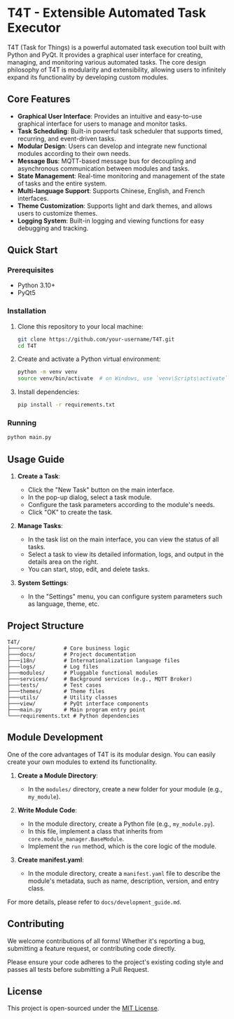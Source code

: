 # T4T - Extensible Automated Task Executor

T4T (Task for Things) is a powerful automated task execution tool built with Python and PyQt. It provides a graphical user interface for creating, managing, and monitoring various automated tasks. The core design philosophy of T4T is modularity and extensibility, allowing users to infinitely expand its functionality by developing custom modules.

## Core Features

*   **Graphical User Interface**: Provides an intuitive and easy-to-use graphical interface for users to manage and monitor tasks.
*   **Task Scheduling**: Built-in powerful task scheduler that supports timed, recurring, and event-driven tasks.
*   **Modular Design**: Users can develop and integrate new functional modules according to their own needs.
*   **Message Bus**: MQTT-based message bus for decoupling and asynchronous communication between modules and tasks.
*   **State Management**: Real-time monitoring and management of the state of tasks and the entire system.
*   **Multi-language Support**: Supports Chinese, English, and French interfaces.
*   **Theme Customization**: Supports light and dark themes, and allows users to customize themes.
*   **Logging System**: Built-in logging and viewing functions for easy debugging and tracking.

## Quick Start

### Prerequisites

*   Python 3.10+
*   PyQt5

### Installation

1.  Clone this repository to your local machine:
    ```bash
    git clone https://github.com/your-username/T4T.git
    cd T4T
    ```

2.  Create and activate a Python virtual environment:
    ```bash
    python -m venv venv
    source venv/bin/activate  # on Windows, use `venv\Scripts\activate`
    ```

3.  Install dependencies:
    ```bash
    pip install -r requirements.txt
    ```

### Running

```bash
python main.py
```

## Usage Guide

1.  **Create a Task**:
    *   Click the "New Task" button on the main interface.
    *   In the pop-up dialog, select a task module.
    *   Configure the task parameters according to the module's needs.
    *   Click "OK" to create the task.

2.  **Manage Tasks**:
    *   In the task list on the main interface, you can view the status of all tasks.
    *   Select a task to view its detailed information, logs, and output in the details area on the right.
    *   You can start, stop, edit, and delete tasks.

3.  **System Settings**:
    *   In the "Settings" menu, you can configure system parameters such as language, theme, etc.

## Project Structure

```
T4T/
├───core/         # Core business logic
├───docs/         # Project documentation
├───i18n/         # Internationalization language files
├───logs/         # Log files
├───modules/      # Pluggable functional modules
├───services/     # Background services (e.g., MQTT Broker)
├───tests/        # Test cases
├───themes/       # Theme files
├───utils/        # Utility classes
├───view/         # PyQt interface components
├───main.py       # Main program entry point
└───requirements.txt # Python dependencies
```

## Module Development

One of the core advantages of T4T is its modular design. You can easily create your own modules to extend its functionality.

1.  **Create a Module Directory**:
    *   In the `modules/` directory, create a new folder for your module (e.g., `my_module`).

2.  **Write Module Code**:
    *   In the module directory, create a Python file (e.g., `my_module.py`).
    *   In this file, implement a class that inherits from `core.module_manager.BaseModule`.
    *   Implement the `run` method, which is the core logic of the module.

3.  **Create manifest.yaml**:
    *   In the module directory, create a `manifest.yaml` file to describe the module's metadata, such as name, description, version, and entry class.

For more details, please refer to `docs/development_guide.md`.

## Contributing

We welcome contributions of all forms! Whether it's reporting a bug, submitting a feature request, or contributing code directly.

Please ensure your code adheres to the project's existing coding style and passes all tests before submitting a Pull Request.

## License

This project is open-sourced under the [MIT License](LICENSE).